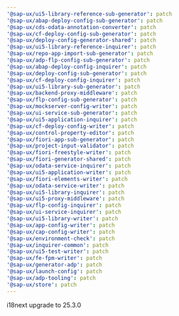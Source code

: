```yaml
---
'@sap-ux/ui5-library-reference-sub-generator': patch
'@sap-ux/abap-deploy-config-sub-generator': patch
'@sap-ux/cds-odata-annotation-converter': patch
'@sap-ux/cf-deploy-config-sub-generator': patch
'@sap-ux/deploy-config-generator-shared': patch
'@sap-ux/ui5-library-reference-inquirer': patch
'@sap-ux/repo-app-import-sub-generator': patch
'@sap-ux/adp-flp-config-sub-generator': patch
'@sap-ux/abap-deploy-config-inquirer': patch
'@sap-ux/deploy-config-sub-generator': patch
'@sap-ux/cf-deploy-config-inquirer': patch
'@sap-ux/ui5-library-sub-generator': patch
'@sap-ux/backend-proxy-middleware': patch
'@sap-ux/flp-config-sub-generator': patch
'@sap-ux/mockserver-config-writer': patch
'@sap-ux/ui-service-sub-generator': patch
'@sap-ux/ui5-application-inquirer': patch
'@sap-ux/cf-deploy-config-writer': patch
'@sap-ux/control-property-editor': patch
'@sap-ux/fiori-app-sub-generator': patch
'@sap-ux/project-input-validator': patch
'@sap-ux/fiori-freestyle-writer': patch
'@sap-ux/fiori-generator-shared': patch
'@sap-ux/odata-service-inquirer': patch
'@sap-ux/ui5-application-writer': patch
'@sap-ux/fiori-elements-writer': patch
'@sap-ux/odata-service-writer': patch
'@sap-ux/ui5-library-inquirer': patch
'@sap-ux/ui5-proxy-middleware': patch
'@sap-ux/flp-config-inquirer': patch
'@sap-ux/ui-service-inquirer': patch
'@sap-ux/ui5-library-writer': patch
'@sap-ux/app-config-writer': patch
'@sap-ux/cap-config-writer': patch
'@sap-ux/environment-check': patch
'@sap-ux/inquirer-common': patch
'@sap-ux/ui5-test-writer': patch
'@sap-ux/fe-fpm-writer': patch
'@sap-ux/generator-adp': patch
'@sap-ux/launch-config': patch
'@sap-ux/adp-tooling': patch
'@sap-ux/store': patch
---
```


i18next upgrade to 25.3.0
